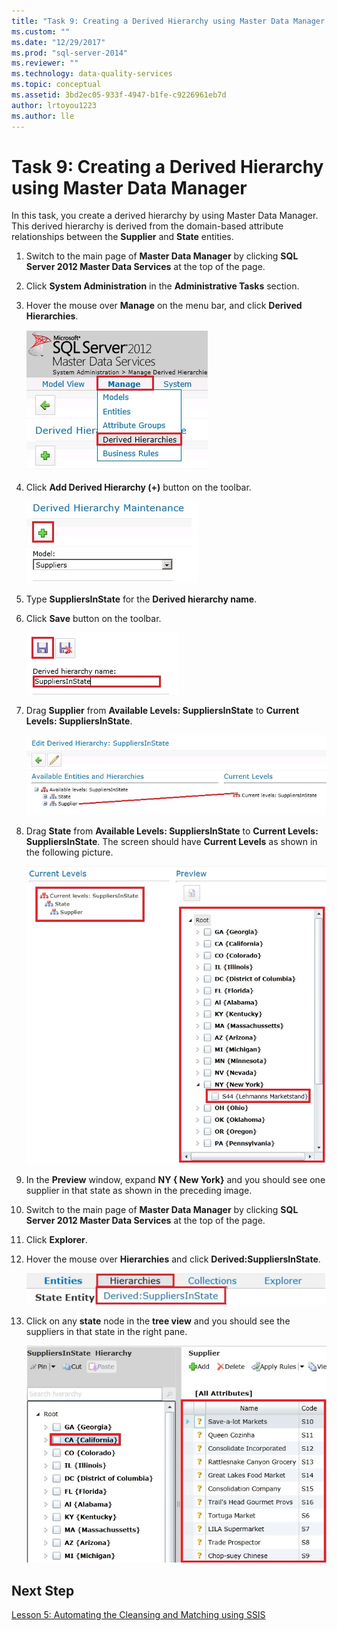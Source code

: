 ```yaml
---
title: "Task 9: Creating a Derived Hierarchy using Master Data Manager | Microsoft Docs"
ms.custom: ""
ms.date: "12/29/2017"
ms.prod: "sql-server-2014"
ms.reviewer: ""
ms.technology: data-quality-services
ms.topic: conceptual
ms.assetid: 3bd2ec05-933f-4947-b1fe-c9226961eb7d
author: lrtoyou1223
ms.author: lle
---
```

# Task 9: Creating a Derived Hierarchy using Master Data Manager
  In this task, you create a derived hierarchy by using Master Data Manager. This derived hierarchy is derived from the domain-based attribute relationships between the **Supplier** and **State** entities.  
  
1.  Switch to the main page of **Master Data Manager** by clicking **SQL Server 2012 Master Data Services** at the top of the page.  
  
2.  Click **System Administration** in the **Administrative Tasks** section.  
  
3.  Hover the mouse over **Manage** on the menu bar, and click **Derived Hierarchies**.  
  
     ![Manage Menu - Derived Hierarchies Selected](../../2014/tutorials/media/et-creatingaderivedhierarchyusingmdm-01.jpg "Manage Menu - Derived Hierarchies Selected")  
  
4.  Click **Add Derived Hierarchy (+)** button on the toolbar.  
  
     ![Add Derived Hierarchy Button](../../2014/tutorials/media/et-creatingaderivedhierarchyusingmdm-02.jpg "Add Derived Hierarchy Button")  
  
5.  Type **SuppliersInState** for the **Derived hierarchy name**.  
  
6.  Click **Save** button on the toolbar.  
  
     ![Save Derived Hierarchy Button](../../2014/tutorials/media/et-creatingaderivedhierarchyusingmdm-03.jpg "Save Derived Hierarchy Button")  
  
7.  Drag **Supplier** from **Available Levels: SuppliersInState** to **Current Levels: SuppliersInState**.  
  
     ![Avialble Entities and Hierarchies to Current Level](../../2014/tutorials/media/et-creatingaderivedhierarchyusingmdm-04.jpg "Avialble Entities and Hierarchies to Current Level")  
  
8.  Drag **State** from **Available Levels: SuppliersInState** to **Current Levels: SuppliersInState**. The screen should have **Current Levels** as shown in the following picture.  
  
     ![Current Levels and Preview of Derived Hierarchy](../../2014/tutorials/media/et-creatingaderivedhierarchyusingmdm-05.jpg "Current Levels and Preview of Derived Hierarchy")  
  
9. In the **Preview** window, expand **NY { New York}** and you should see one supplier in that state as shown in the preceding image.  
  
10. Switch to the main page of **Master Data Manager** by clicking **SQL Server 2012 Master Data Services** at the top of the page.  
  
11. Click **Explorer**.  
  
12. Hover the mouse over **Hierarchies** and click **Derived:SuppliersInState**.  
  
     ![Hierarchies - Derived:SuppliersInState Menu](../../2014/tutorials/media/et-creatingaderivedhierarchyusingmdm-06.jpg "Hierarchies - Derived:SuppliersInState Menu")  
  
13. Click on any **state** node in the **tree view** and you should see the suppliers in that state in the right pane.  
  
     ![Derived Hierarchy in Explorer](../../2014/tutorials/media/et-creatingaderivedhierarchyusingmdm-07.jpg "Derived Hierarchy in Explorer")  
  
## Next Step  
 [Lesson 5: Automating the Cleansing and Matching using SSIS](../../2014/tutorials/lesson-5-automating-the-cleansing-and-matching-using-ssis.md)  
  
  
